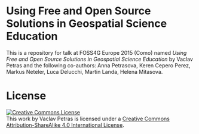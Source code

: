 # Using Free and Open Source Solutions in Geospatial Science Education

This is a repository for talk at FOSS4G Europe 2015 (Como) named *Using Free and Open Source Solutions
in Geospatial Science Education* by Vaclav Petras
and the following co-authors:
Anna Petrasova, Keren Cepero Perez, Markus Neteler,
Luca Delucchi, Martin Landa, Helena Mitasova.

# License

<a rel="license" href="http://creativecommons.org/licenses/by-sa/4.0/">
<img alt="Creative Commons License" style="border-width:0" src="https://i.creativecommons.org/l/by-sa/4.0/88x31.png" />
</a><br />
This work by <span xmlns:cc="http://creativecommons.org/ns#" property="cc:attributionName">Vaclav Petras</span>
is licensed under a
<a rel="license" href="http://creativecommons.org/licenses/by-sa/4.0/">Creative Commons Attribution-ShareAlike 4.0 International License</a>.
